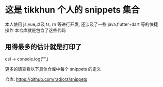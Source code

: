 # 这是 tikkhun 个人的 snippets 集合

本人使用 js,vue,以及 ts, rn 等进行开发,
还涉及了一些 java,flutter+dart 等的快捷操作
本仓库就是包含了这些代码
 
## 用得最多的估计就是打印了
csl -> console.log("",)

更多的请查看以下具体仓库中每个 snippets 的定义

仓库: https://github.com/radiorz/snippets
